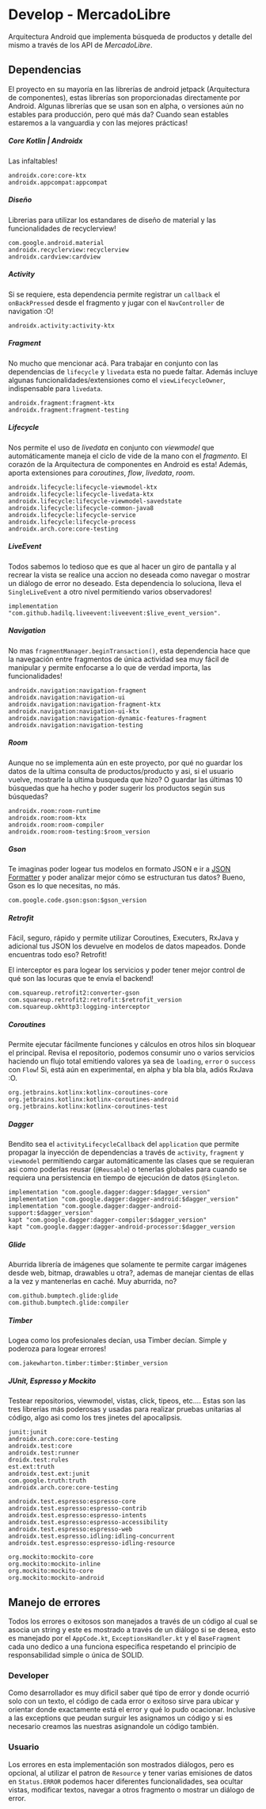 # Develop - MercadoLibre
Arquitectura Android que implementa búsqueda de productos y detalle del mismo a través de los API de _MercadoLibre_.

## Dependencias
El proyecto en su mayoría en las librerías de android jetpack (Arquitectura de componentes), estas librerías son proporcionadas directamente por Android. Algunas librerías que se usan son en alpha, o versiones aún no estables para producción, pero qué más da? Cuando sean estables estaremos a la vanguardia y con las mejores prácticas!

##### Core Kotlin | Androidx
Las infaltables!
```
androidx.core:core-ktx
androidx.appcompat:appcompat
```

##### Diseño
Librerias para utilizar los estandares de diseño de material y las funcionalidades de recyclerview!
```
com.google.android.material
androidx.recyclerview:recyclerview
androidx.cardview:cardview
```

##### Activity
Si se requiere, esta dependencia permite registrar un `callback` el `onBackPressed` desde el fragmento y jugar con el `NavController` de navigation :O!
```
androidx.activity:activity-ktx
```

##### Fragment
No mucho que mencionar acá. Para trabajar en conjunto con las dependencias de `lifecycle` y `livedata` esta no puede faltar. Además incluye algunas funcionalidades/extensiones como el `viewLifecycleOwner`, indispensable para `livedata`.
```
androidx.fragment:fragment-ktx
androidx.fragment:fragment-testing
```
    
##### Lifecycle
Nos permite el uso de _livedata_ en conjunto con _viewmodel_ que automáticamente maneja el ciclo de vide de la mano con el _fragmento_. El corazón de la Arquitectura de componentes en Android es esta! Además, aporta extensiones para _coroutines_, _flow_, _livedata_, _room_.
```
androidx.lifecycle:lifecycle-viewmodel-ktx
androidx.lifecycle:lifecycle-livedata-ktx
androidx.lifecycle:lifecycle-viewmodel-savedstate
androidx.lifecycle:lifecycle-common-java8
androidx.lifecycle:lifecycle-service
androidx.lifecycle:lifecycle-process
androidx.arch.core:core-testing
```

##### LiveEvent
Todos sabemos lo tedioso que es que al hacer un giro de pantalla y al recrear la vista se realice una accion no deseada como navegar o mostrar un diálogo de error no deseado. Esta dependencia lo soluciona, lleva el `SingleLiveEvent` a otro nivel permitiendo varios observadores!
```
implementation "com.github.hadilq.liveevent:liveevent:$live_event_version".
```

##### Navigation
No mas `fragmentManager.beginTransaction()`, esta dependencia hace que la navegación entre fragmentos de única actividad sea muy fácil de manipular y permite enfocarse a lo que de verdad importa, las funcionalidades!
```
androidx.navigation:navigation-fragment
androidx.navigation:navigation-ui
androidx.navigation:navigation-fragment-ktx
androidx.navigation:navigation-ui-ktx
androidx.navigation:navigation-dynamic-features-fragment
androidx.navigation:navigation-testing
```

##### Room
Aunque no se implementa aún en este proyecto, por qué no guardar los datos de la ultima consulta de productos/producto y asi, si el usuario vuelve, mostrarle la ultima busqueda que hizo? O guardar las últimas 10 búsquedas que ha hecho y poder sugerir los productos según sus búsquedas?
```
androidx.room:room-runtime
androidx.room:room-ktx
androidx.room:room-compiler
androidx.room:room-testing:$room_version
```

##### Gson
Te imaginas poder logear tus modelos en formato JSON e ir a [JSON Formatter](https://jsonformatter.curiousconcept.com/) y poder analizar mejor cómo se estructuran tus datos? Bueno, Gson es lo que necesitas, no más.
```
com.google.code.gson:gson:$gson_version
```

##### Retrofit
Fácil, seguro, rápido y permite utilizar Coroutines, Executers, RxJava y adicional tus JSON los devuelve en modelos de datos mapeados. Donde encuentras todo eso? Retrofit!

El interceptor es para logear los servicios y poder tener mejor control de qué son las locuras que te envía el backend!
```
com.squareup.retrofit2:converter-gson
com.squareup.retrofit2:retrofit:$retrofit_version
com.squareup.okhttp3:logging-interceptor
```

##### Coroutines
Permite ejecutar fácilmente funciones y cálculos en otros hilos sin bloquear el principal. Revisa el repositorio, podemos consumir uno o varios servicios haciendo un flujo total emitiendo valores ya sea de `loading`, `error` o `success` con `Flow`! Si, está aún en experimental, en alpha y bla bla bla, adiós RxJava :O.
```
org.jetbrains.kotlinx:kotlinx-coroutines-core
org.jetbrains.kotlinx:kotlinx-coroutines-android
org.jetbrains.kotlinx:kotlinx-coroutines-test
```

##### Dagger
Bendito sea el `activityLifecycleCallback` del `application` que permite propagar la inyección de dependencias a través de `activity`, `fragment` y `viewmodel` permitiendo cargar automáticamente las clases que se requieran asi como poderlas reusar (`@Reusable`) o tenerlas globales para cuando se requiera una persistencia en tiempo de ejecución de datos `@Singleton`.
```
implementation "com.google.dagger:dagger:$dagger_version"
implementation "com.google.dagger:dagger-android:$dagger_version"
implementation "com.google.dagger:dagger-android-support:$dagger_version"
kapt "com.google.dagger:dagger-compiler:$dagger_version"
kapt "com.google.dagger:dagger-android-processor:$dagger_version
```

##### Glide
Aburrida librería de imágenes que solamente te permite cargar imágenes desde web, bitmap, drawables u otra?, ademas de manejar cientas de ellas a la vez y mantenerlas en caché. Muy aburrida, no?
```
com.github.bumptech.glide:glide
com.github.bumptech.glide:compiler
```

##### Timber
Logea como los profesionales decían, usa Timber decían. Simple y poderoza para logear errores!
```
com.jakewharton.timber:timber:$timber_version
```

##### JUnit, Espresso y Mockito
Testear repositorios, viewmodel, vistas, click, tipeos, etc.... Estas son las tres librerías más poderosas y usadas para realizar pruebas unitarias al código, algo asi como los tres jinetes del apocalipsis.
```
junit:junit
androidx.arch.core:core-testing
androidx.test:core
androidx.test:runner
droidx.test:rules
est.ext:truth
androidx.test.ext:junit
com.google.truth:truth
androidx.arch.core:core-testing

androidx.test.espresso:espresso-core
androidx.test.espresso:espresso-contrib
androidx.test.espresso:espresso-intents
androidx.test.espresso:espresso-accessibility
androidx.test.espresso:espresso-web
androidx.test.espresso.idling:idling-concurrent
androidx.test.espresso:espresso-idling-resource

org.mockito:mockito-core
org.mockito:mockito-inline
org.mockito:mockito-core
org.mockito:mockito-android
```
## Manejo de errores
Todos los errores o exitosos son manejados a través de un código al cual se asocia un string y este es mostrado a través de un diálogo si se desea, esto es manejado por el `AppCode.kt`, `ExceptionsHandler.kt` y el `BaseFragment` cada uno dedico a una funciona especifica respetando el principio de responsabilidad simple o única de SOLID.

### Developer
Como desarrollador es muy dificil saber qué tipo de error y donde ocurrió solo con un texto, el código de cada error o exitoso sirve para ubicar y orientar donde exactamente está el error y qué lo pudo ocacionar. Inclusive a las exceptions que peudan surguir les asignamos un código y si es necesario creamos las nuestras asignandole un código también.

### Usuario
Los errores en esta implementación son mostrados diálogos, pero es opcional, al utilizar el patron de `Resource` y tener varias emisiones de datos en `Status.ERROR` podemos hacer diferentes funcionalidades, sea ocultar vistas, modificar textos, navegar a otros fragmento o mostrar un diálogo de error.
